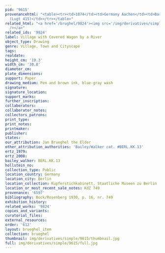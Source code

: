 ```yaml
---
pid: '9615'
provenancehtml: "<table><tr><td>1874</td><td>Germany Aachen</td><td>Barthold Suermondt
  (Lugt 415)</td></tr></table>"
related_html: "<a href='/brughel/9824'><img src='/img/derivatives/simple/9824/thumbnail.jpg'
  /></a>"
related_ids: '9824'
label: Village with Covered Wagon by a River
object_type: Drawing
genre: Village, Town and Cityscape
tags:
realdate:
height_cm: '19.3'
width_cm: '30.8'
diameter_cm:
plate_dimensions:
support: Paper
drawing_medium: Pen and brown ink, blue-gray wash
signature:
signature_location:
support_marks:
further_inscription:
collaborators:
collaborator_notes:
collectors_patrons:
print_type:
print_notes:
printmaker:
publisher:
states:
our_attribution: Jan Brueghel the Elder
other_attribution_authorities: 'Bailey/Walker cat. #BERL.KK.13'
ertz_1979:
ertz_2008:
bailey_walker: BERL.KK.13
hollstein_no:
collection_type: Public
location_country: Germany
location_city: Berlin
location_collection: Kupferstichkabinett, Staatliche Museen zu Berlin
location_or_most_recent_sale_notes: KdZ 749
provenance: '6597'
bibliography: Bock/Rosenberg 1930, p. 16, nr. 749
exhibition_history:
related_works: '9824'
copies_and_variants:
curatorial_files:
external_resources:
order: '612'
layout: brueghel_item
collection: brueghel
thumbnail: img/derivatives/simple/9615/thumbnail.jpg
full: img/derivatives/simple/9615/full.jpg
---
```

